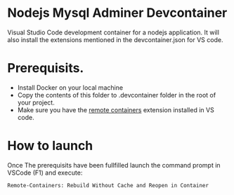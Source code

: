 # Nodejs Mysql Adminer Devcontainer

Visual Studio Code development container for a nodejs application. It will also install the extensions mentioned in the devcontainer.json for VS code.

# Prerequisits.

* Install Docker on your local machine
* Copy the contents of this folder to .devcontainer folder in the root of your project.
* Make sure you have the [remote containers](https://marketplace.visualstudio.com/items?itemName=ms-vscode-remote.remote-containers) extension installed in VS code.

# How to launch
Once The prerequisits have been fullfilled launch the command prompt in VSCode (F1) and execute:
```
Remote-Containers: Rebuild Without Cache and Reopen in Container
```